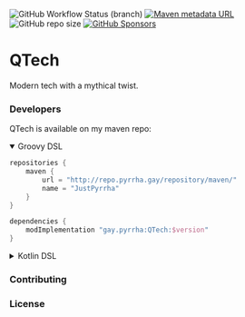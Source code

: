 ![GitHub Workflow Status (branch)](https://img.shields.io/github/workflow/status/JustPyrrha/QTech/build/main?logo=GitHub%20Actions&logoColor=white&style=flat-square)
[![Maven metadata URL](https://img.shields.io/maven-metadata/v?logo=apache%20maven&metadataUrl=https%3A%2F%2Frepo.pyrrha.gay%2Frepository%2Fmaven%2Fgay%2Fpyrrha%2FQTech%2Fmaven-metadata.xml&style=flat-square)](https://repo.pyrrha.gay/#browse/browse:maven:gay%2Fpyrrha%2FQTech)
![GitHub repo size](https://img.shields.io/github/repo-size/JustPyrrha/QTech?logo=github&logoColor=white&style=flat-square)
[![GitHub Sponsors](https://img.shields.io/github/sponsors/JustPyrrha?logo=github%20sponsors&logoColor=white&style=flat-square)](https://github.com/sponsors/JustPyrrha)

# QTech
Modern tech with a mythical twist.


<!-- modrinth_exclude.start -->

### Developers
QTech is available on my maven repo:

<details open="open"><summary>Groovy DSL</summary>

```groovy
repositories {
    maven {
        url = "http://repo.pyrrha.gay/repository/maven/"
        name = "JustPyrrha"
    }
}

dependencies {
    modImplementation "gay.pyrrha:QTech:$version"
}
```
</details>
<details><summary>Kotlin DSL</summary>

```groovy
repositories {
    maven("http://repo.pyrrha.gay/repository/maven/") {
        name = "JustPyrrha"
    }
}

dependencies {
    modImplementation("gay.pyrrha:QTech:$version")
}
```
</details>

### Contributing

### License


<!-- modrinth_exclude.end -->